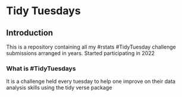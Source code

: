 # Tidy Tuesdays
## Introduction

This is a repository containing all my #rstats #TidyTuesday challenge submissions arranged in years. Started participating in 2022

### What is #TidyTuesdays

It is a challenge held every tuesday to help one improve on their data analysis skills using the tidy verse package
